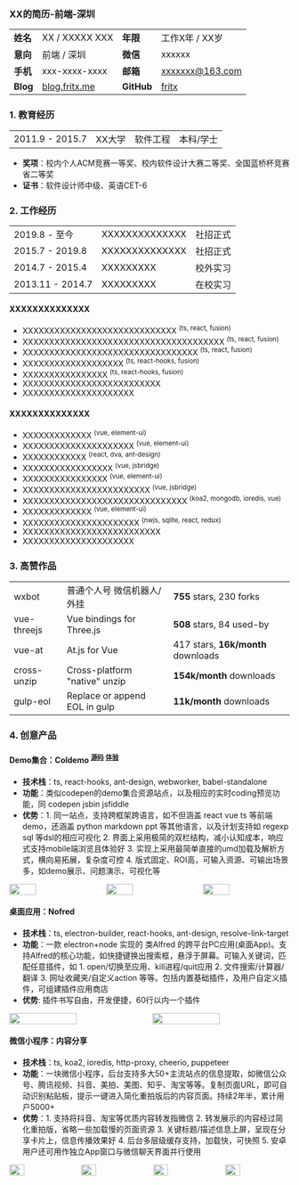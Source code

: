 ### XX的简历-前端-深圳

<!-- Cmd(Ctrl)+P -> 打印 -> 可导出 PDF格式 -->

<div class="hide-th meta-table">

| | | | |
| :--- | :--- | :--- | :--- |
| 姓名 | XX / XXXXX XXX | 年限 | 工作X年 / XX岁 |
| 意向 | 前端 / 深圳 | 微信 | xxxxxx |
| 手机 | xxx-xxxx-xxxx | 邮箱 | xxxxxxx@163.com |
| Blog | [blog.fritx.me](https://blog.fritx.me) | GitHub | [fritx](https://github.com/fritx) |

</div>

### 1. 教育经历

<div class="hide-th">

| | | | |
| :--- | :--- | :--- | :--- |
| 2011.9 - 2015.7 | XX大学 | 软件工程 | 本科/学士 |

</div>

- **奖项**：校内个人ACM竞赛一等奖、校内软件设计大赛二等奖、全国蓝桥杯竞赛省二等奖
- **证书**：软件设计师中级、英语CET-6

### 2. 工作经历

<div class="hide-th">

| | | |
| :--- | :--- | :--- |
| 2019.8 - 至今 | XXXXXXXXXXXXXX | 社招正式 |
| 2015.7 - 2019.8 | XXXXXXXXXXXXXX | 社招正式 |
| 2014.7 - 2015.4 | XXXXXXXXX | 校外实习 |
| 2013.11 - 2014.7 | XXXXXXXXX | 在校实习 |

</div>

#### XXXXXXXXXXXXXX
- XXXXXXXXXXXXXXXXXXXXXXXXXXXXX <sup>(ts, react, fusion)</sup>
- XXXXXXXXXXXXXXXXXXXXXXXXXXXXXXXXXXXXXX <sup>(ts, react, fusion)</sup>
- XXXXXXXXXXXXXXXXXXXXXXXXXXXXXXXXX <sup>(ts, react, fusion)</sup>
- XXXXXXXXXXXXXXXXXXX <sup>(ts, react-hooks, fusion)</sup>
- XXXXXXXXXXXXXXXX <sup>(ts, react-hooks, fusion)</sup>
- XXXXXXXXXXXXXXXXXXXXXXXXXX
- XXXXXXXXXXXXXXXXXXXXX

#### XXXXXXXXXXXXXX
- XXXXXXXXXXXXX <sup>(vue, element-ui)</sup>
- XXXXXXXXXXXXXXXXXXXXX <sup>(vue, element-ui)</sup>
- XXXXXXXXXXXX <sup>(react, dva, ant-design)</sup>
- XXXXXXXXXXXXXXXXX <sup>(vue, jsbridge)</sup>
- XXXXXXXXXXXXXXXX <sup>(vue, element-ui)</sup>
- XXXXXXXXXXXXXXXXXXXXXXXX <sup>(vue, jsbridge)</sup>
- XXXXXXXXXXXXXXXXXXXXXXXXXXXXXXX <sup>(koa2, mongodb, ioredis, vue)</sup>
- XXXXXXXXXXXXX <sup>(vue, element-ui)</sup>
- XXXXXXXXXXXXXXXXXXXXXX <sup>(nwjs, sqlite, react, redux)</sup>
- XXXXXXXXXXXXXXXXXXXXXXXXXX
- XXXXXXXXXXXXXXXXXXXXX

### 3. 高赞作品

<div class="hide-th">

| | | |
| :--- | :--- | :--- |
| wxbot | 普通个人号 微信机器人/外挂 | **755** stars, 230 forks |
| vue-threejs | Vue bindings for Three.js | **508** stars, 84 used-by |
| vue-at | At.js for Vue | 417 stars, **16k/month** downloads |
| cross-unzip | Cross-platform "native" unzip | **154k/month** downloads |
| gulp-eol | Replace or append EOL in gulp | **11k/month** downloads |

</div>

### 4. 创意产品

#### Demo集合：Coldemo <sup>[源码](https://github.com/coldemo/gallery.code)</sup> <sup>[体验](https://coldemo.js.org/)</sup>
- **技术栈**：ts, react-hooks, ant-design, webworker, babel-standalone
- **功能**：类似codepen的demo集合资源站点，以及相应的实时coding预览功能，同 codepen jsbin jsfiddle
- **优势**：1. 同一站点，支持跨框架跨语言，如不但涵盖 react vue ts 等前端demo，还涵盖 python markdown ppt 等其他语言，以及计划支持如 regexp sql 等dsl的相应可视化 2. 界面上采用极简的双栏结构，减小认知成本，响应式支持mobile端浏览且体验好 3. 实现上采用最简单直接的umd加载及解析方式，横向易拓展，复杂度可控 4. 版式固定、ROI高，可输入资源、可输出场景多，如demo展示、问题演示、可视化等

<div class="cols cols-3">
<img src="https://fritx.me/resume/WX20200517-233621@2x.png">
<img src="https://fritx.me/resume/WX20200517-234821@2x.png">
<img src="https://fritx.me/resume/WX20200517-234954@2x.png">
</div>

#### 桌面应用：Nofred
- **技术栈**：ts, electron-builder, react-hooks, ant-design, resolve-link-target
- **功能**：一款 electron+node 实现的 类Alfred 的跨平台PC应用(桌面App)。支持Alfred的核心功能，如快捷键换出搜索框，悬浮于屏幕。可输入关键词，匹配任意插件，如 1. open/切换至应用、kill进程/quit应用 2. 文件搜索/计算器/翻译 3. 网址收藏夹/自定义action 等等。包括内置基础插件，及用户自定义插件，可组建插件应用商店
- **优势**: 插件书写自由，开发便捷，60行以内一个插件

<div class="cols cols-2">
<img src="https://fritx.me/resume/WechatIMG11.jpeg">
<img src="https://fritx.me/resume/WechatIMG12.jpeg">
</div>

#### 微信小程序：内容分享
- **技术栈**：ts, koa2, ioredis, http-proxy, cheerio, puppeteer
- **功能**：一块微信小程序，后台支持多大50+主流站点的信息提取，如微信公众号、腾讯视频、抖音、美拍、美图、知乎、淘宝等等。复制页面URL，即可自动识别粘贴板，提示一键进入简化重拍版后的内容页面。持续2年半，累计用户5000+
- **优势**：1. 支持将抖音、淘宝等优质内容转发指微信 2. 转发展示的内容经过简化重拍版，省略一些加载慢的页面资源 3. 关键标题/描述信息上屏，呈现在分享卡片上，信息传播效果好 4. 后台多层级缓存支持，加载快，可快照 5. 安卓用户还可用作独立App窗口与微信聊天界面并行使用

<div class="cols cols-4">
<img src="https://fritx.me/resume/WechatIMG14.jpeg">
<img src="https://fritx.me/resume/WechatIMG9.jpeg">
<img src="https://fritx.me/resume/WechatIMG5.jpeg">
<img src="https://fritx.me/resume/WechatIMG7.jpeg">
</div>

<style>
@media screen and (max-width: 540px) {
  #mdPreview { font-size: 80% }
}
.vditor-reset h1, .vditor-reset h2 { border: none }
table, tbody { width: 100% }
.hide-th table th { display: none }
.meta-table tr td:nth-child(1), .meta-table tr td:nth-child(3) { font-weight: bold }
.cols { max-width: 620px; font-size: 0; display: flex; justify-content: space-between }
.cols-2 * { width: 49% }
.cols-3 * { width: 31% }
.cols-4 * { width: 23% }
</style>
